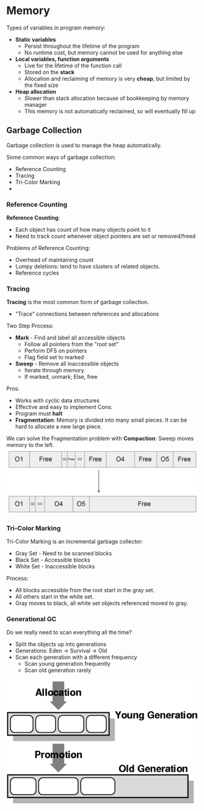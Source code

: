 # Memory

Types of variables in program memory:
- **Static variables**
  - Persist throughout the lifetime of the program
  - No runtime cost, but memory cannot be used for anything else
- **Local variables, function arguments**
  - Live for the lifetime of the function call
  - Stored on the **stack**
  - Allocation and reclaiming of memory is very **cheap**, but limited by the fixed size
- **Heap allocation**
  - *Slower* than stack allocation because of bookkeeping by memory manager
  - This memory is not automatically reclaimed, so will eventually fill up

## Garbage Collection

Garbage collection is used to manage the heap automatically.

Some common ways of garbage collection:
- Reference Counting
- Tracing
- Tri-Color Marking
- 

### Reference Counting

**Reference Counting**:
- Each object has count of how many objects point to it
- Need to track count whenever object pointers are set or removed/freed

Problems of Reference Counting:
- Overhead of maintaining count
- Lumpy deletions: tend to have clusters of related objects.
- Reference cycles

### Tracing

**Tracing** is the most common form of garbage collection.
- "Trace" connections between references and allocations

Two Step Process:
- **Mark** - Find and label all accessible objects
  - Follow all pointers from the "root set"
  - Perform DFS on pointers
  - Flag field set to marked
- **Sweep** - Remove all inaccessible objects
  - Iterate through memory
  - If marked, unmark; Else, free

Pros:
- Works with cyclic data structures
- Effective and easy to implement
Cons:
- Program must **halt**
- **Fragmentation**: Memory is divided into many small pieces. It can be hard to allocate a new large piece.

We can solve the Fragmentation problem with **Compaction**: Sweep moves memory to the left.
![](https://raw.githubusercontent.com/Hangary/CS-Study-Notes/main/images/20201205165854.png)

### Tri-Color Marking

Tri-Color Marking is an incremental garbage collector:
- Gray Set - Need to be scanned blocks
- Black Set - Accessible blocks
- White Set - Inaccessible blocks

Process:
- All blocks accessible from the root start in the gray set.
- All others start in the white set.
- Gray moves to black, all white set objects referenced moved to gray.

### Generational GC

Do we really need to scan everything all the time?
- Split the objects up into generations
- Generations: Eden -> Survival -> Old
- Scan each generation with a different frequency
  - Scan young generation frequently
  - Scan old generation rarely


![](https://raw.githubusercontent.com/Hangary/CS-Study-Notes/main/images/20201205170133.png)